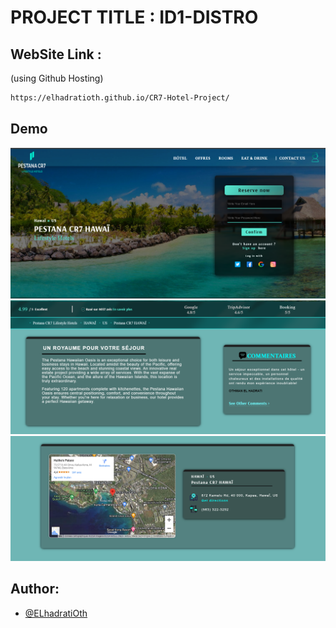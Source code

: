 
# PROJECT TITLE : ID1-DISTRO


## WebSite Link : 
(using Github Hosting)

```bash
https://elhadratioth.github.io/CR7-Hotel-Project/ 

```
## Demo


![Texte alternatif](interface1.png)
![Texte alternatif](interface2.png)
![Texte alternatif](interface3.png)
    
## Author:

- [@ELhadratiOth](https://www.github.com/ELhadratiOth)





